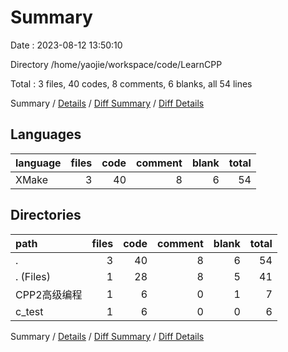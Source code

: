 # Summary

Date : 2023-08-12 13:50:10

Directory /home/yaojie/workspace/code/LearnCPP

Total : 3 files,  40 codes, 8 comments, 6 blanks, all 54 lines

Summary / [Details](details.md) / [Diff Summary](diff.md) / [Diff Details](diff-details.md)

## Languages
| language | files | code | comment | blank | total |
| :--- | ---: | ---: | ---: | ---: | ---: |
| XMake | 3 | 40 | 8 | 6 | 54 |

## Directories
| path | files | code | comment | blank | total |
| :--- | ---: | ---: | ---: | ---: | ---: |
| . | 3 | 40 | 8 | 6 | 54 |
| . (Files) | 1 | 28 | 8 | 5 | 41 |
| CPP2高级编程 | 1 | 6 | 0 | 1 | 7 |
| c_test | 1 | 6 | 0 | 0 | 6 |

Summary / [Details](details.md) / [Diff Summary](diff.md) / [Diff Details](diff-details.md)